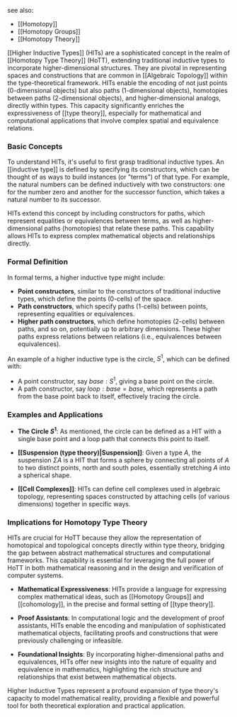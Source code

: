 see also:
- [[Homotopy]]
- [[Homotopy Groups]]
- [[Homotopy Theory]]

[[Higher Inductive Types]] (HITs) are a sophisticated concept in the realm of [[Homotopy Type Theory]] (HoTT), extending traditional inductive types to incorporate higher-dimensional structures. They are pivotal in representing spaces and constructions that are common in [[Algebraic Topology]] within the type-theoretical framework. HITs enable the encoding of not just points (0-dimensional objects) but also paths (1-dimensional objects), homotopies between paths (2-dimensional objects), and higher-dimensional analogs, directly within types. This capacity significantly enriches the expressiveness of [[type theory]], especially for mathematical and computational applications that involve complex spatial and equivalence relations.

### Basic Concepts

To understand HITs, it's useful to first grasp traditional inductive types. An [[inductive type]] is defined by specifying its constructors, which can be thought of as ways to build instances (or "terms") of that type. For example, the natural numbers can be defined inductively with two constructors: one for the number zero and another for the successor function, which takes a natural number to its successor.

HITs extend this concept by including constructors for paths, which represent equalities or equivalences between terms, as well as higher-dimensional paths (homotopies) that relate these paths. This capability allows HITs to express complex mathematical objects and relationships directly.

### Formal Definition

In formal terms, a higher inductive type might include:

- **Point constructors**, similar to the constructors of traditional inductive types, which define the points (0-cells) of the space.
- **Path constructors**, which specify paths (1-cells) between points, representing equalities or equivalences.
- **Higher path constructors**, which define homotopies (2-cells) between paths, and so on, potentially up to arbitrary dimensions. These higher paths express relations between relations (i.e., equivalences between equivalences).

An example of a higher inductive type is the circle, $S^1$, which can be defined with:

- A point constructor, say $base : S^1$, giving a base point on the circle.
- A path constructor, say $loop : base = base$, which represents a path from the base point back to itself, effectively tracing the circle.

### Examples and Applications

- **The Circle $S^1$**: As mentioned, the circle can be defined as a HIT with a single base point and a loop path that connects this point to itself.

- **[[Suspension (type theory)|Suspension]]**: Given a type $A$, the suspension $\Sigma A$ is a HIT that forms a sphere by connecting all points of $A$ to two distinct points, north and south poles, essentially stretching $A$ into a spherical shape.

- **[[Cell Complexes]]**: HITs can define cell complexes used in algebraic topology, representing spaces constructed by attaching cells (of various dimensions) together in specific ways.

### Implications for Homotopy Type Theory

HITs are crucial for HoTT because they allow the representation of homotopical and topological concepts directly within type theory, bridging the gap between abstract mathematical structures and computational frameworks. This capability is essential for leveraging the full power of HoTT in both mathematical reasoning and in the design and verification of computer systems.

- **Mathematical Expressiveness**: HITs provide a language for expressing complex mathematical ideas, such as [[Homotopy Groups]] and [[cohomology]], in the precise and formal setting of [[type theory]].

- **Proof Assistants**: In computational logic and the development of proof assistants, HITs enable the encoding and manipulation of sophisticated mathematical objects, facilitating proofs and constructions that were previously challenging or infeasible.

- **Foundational Insights**: By incorporating higher-dimensional paths and equivalences, HITs offer new insights into the nature of equality and equivalence in mathematics, highlighting the rich structure and relationships that exist between mathematical objects.

Higher Inductive Types represent a profound expansion of type theory's capacity to model mathematical reality, providing a flexible and powerful tool for both theoretical exploration and practical application.